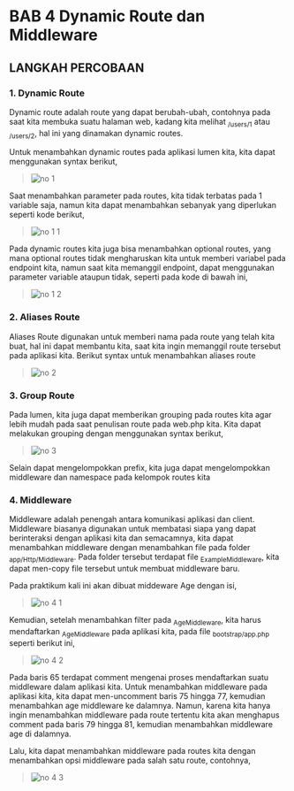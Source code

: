 # BAB 4 Dynamic Route dan Middleware

## LANGKAH PERCOBAAN
### 1.	Dynamic Route
Dynamic route adalah route yang dapat berubah-ubah, contohnya pada saat kita membuka suatu halaman web, kadang kita melihat <sub>/users/1</sub> atau <sub>/users/2</sub>, hal ini yang dinamakan dynamic routes.

Untuk menambahkan dynamic routes pada aplikasi lumen kita, kita dapat menggunakan syntax berikut,
> ![no 1](https://github.com/anasRafitiya/Praktikum-Pemrograman-Integratif/assets/125624764/891e945c-fb9d-4615-866f-412b5cdb3db6)

Saat menambahkan parameter pada routes, kita tidak terbatas pada 1 variable saja, namun kita dapat menambahkan sebanyak yang diperlukan seperti kode berikut,
> ![no 1 1](https://github.com/anasRafitiya/Praktikum-Pemrograman-Integratif/assets/125624764/ee5c902e-3350-4756-9e9d-15316d0f5d04)

Pada dynamic routes kita juga bisa menambahkan optional routes, yang mana optional routes tidak mengharuskan kita untuk memberi variabel pada endpoint kita, namun saat kita memanggil endpoint, dapat menggunakan parameter variable ataupun tidak, seperti pada kode di bawah ini,
> ![no 1 2](https://github.com/anasRafitiya/Praktikum-Pemrograman-Integratif/assets/125624764/34d4d8f4-34cd-473b-a178-0072157189ef)

### 2.	Aliases Route
Aliases Route digunakan untuk memberi nama pada route yang telah kita buat, hal ini dapat membantu kita, saat kita ingin memanggil route tersebut pada aplikasi kita. Berikut syntax untuk menambahkan aliases route
> ![no 2](https://github.com/anasRafitiya/Praktikum-Pemrograman-Integratif/assets/125624764/273eed8d-df49-4435-b45d-12c5541e0a52)

### 3.	Group Route
Pada lumen, kita juga dapat memberikan grouping pada routes kita agar lebih mudah pada saat penulisan route pada web.php kita. Kita dapat melakukan grouping dengan menggunakan syntax berikut,
> ![no 3](https://github.com/anasRafitiya/Praktikum-Pemrograman-Integratif/assets/125624764/cd59f0b1-1b1d-4714-9a4f-eb93c9c54809)

Selain dapat mengelompokkan prefix, kita juga dapat mengelompokkan middleware dan namespace pada kelompok routes kita

### 4.	Middleware
Middleware adalah penengah antara komunikasi aplikasi dan client. Middleware biasanya digunakan untuk membatasi siapa yang dapat berinteraksi dengan aplikasi kita dan semacamnya, kita dapat menambahkan middleware dengan menambahkan file pada folder <sub>app/Http/Middleware</sub>. Pada folder tersebut terdapat file <sub>ExampleMiddleware</sub>, kita dapat men-copy file tersebut untuk membuat middleware baru.

Pada praktikum kali ini akan dibuat middeware Age dengan isi,
> ![no 4 1](https://github.com/anasRafitiya/Praktikum-Pemrograman-Integratif/assets/125624764/a8268129-d75f-4bf3-a7eb-18d735a7ff7b)

Kemudian, setelah menambahkan filter pada <sub>AgeMiddleware</sub>, kita harus mendaftarkan <sub>AgeMiddleware</sub> pada aplikasi kita, pada file <sub>bootstrap/app.php</sub> seperti berikut ini,
> ![no 4 2](https://github.com/anasRafitiya/Praktikum-Pemrograman-Integratif/assets/125624764/fa2fd74d-0269-41a5-a397-be8fe2f1acae)

Pada baris 65 terdapat comment mengenai proses mendaftarkan suatu middleware dalam aplikasi kita. Untuk menambahkan middleware pada aplikasi kita, kita dapat men-uncomment baris 75 hingga 77, kemudian menambahkan age middleware ke dalamnya. Namun, karena kita hanya ingin menambahkan middleware pada route tertentu kita akan menghapus comment pada baris 79 hingga 81, kemudian menambahkan middleware age di dalamnya.

Lalu, kita dapat menambahkan middleware pada routes kita dengan menambahkan opsi middleware pada salah satu route, contohnya,
> ![no 4 3](https://github.com/anasRafitiya/Praktikum-Pemrograman-Integratif/assets/125624764/c45f73bc-7def-4a14-bed6-ae2a8c544e2c)



